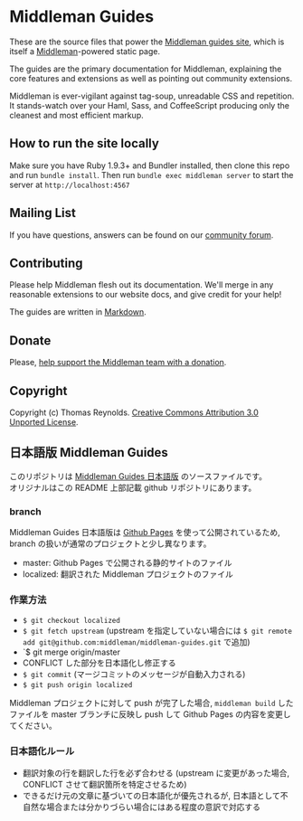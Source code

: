Middleman Guides
================

These are the source files that power the [Middleman guides site](http://middlemanapp.com/),
which is itself a [Middleman](https://github.com/middleman/middleman)-powered static page.

The guides are the primary documentation for Middleman, explaining the core features and extensions as well as pointing out community extensions.

Middleman is ever-vigilant against tag-soup, unreadable CSS and repetition. It stands-watch
over your Haml, Sass, and CoffeeScript producing only the cleanest and most efficient
markup.

## How to run the site locally

Make sure you have Ruby 1.9.3+ and Bundler installed, then clone this repo and run `bundle install`.
Then run `bundle exec middleman server` to start the server at `http://localhost:4567`

## Mailing List

If you have questions, answers can be found on our [community  forum](http://forum.middlemanapp.com/).

## Contributing

Please help Middleman flesh out its documentation. We'll merge in any reasonable
extensions to our website docs, and give credit for your help!

The guides are written in [Markdown](http://daringfireball.net/projects/markdown/).

## Donate

Please, [help support the Middleman team with a donation](https://spb.io/s/4dXbHBorC3).

## Copyright

Copyright (c) Thomas Reynolds. [Creative Commons Attribution 3.0 Unported License](http://creativecommons.org/licenses/by/3.0/).

## 日本語版 Middleman Guides

このリポジトリは [Middleman Guides 日本語版](http://middlemanjp.github.io) のソースファイルです。  
オリジナルはこの README 上部記載 github リポジトリにあります。

### branch

Middleman Guides 日本語版は [Github Pages](http://pages.github.com/) を使って公開されているため, branch の扱いが通常のプロジェクトと少し異なります。

- master: Github Pages で公開される静的サイトのファイル
- localized: 翻訳された Middleman プロジェクトのファイル

### 作業方法

- `$ git checkout localized`
- `$ git fetch upstream` (upstream を指定していない場合には `$ git remote add git@github.com:middleman/middleman-guides.git` で追加)
- `$ git merge origin/master
- CONFLICT した部分を日本語化し修正する
- `$ git commit` (マージコミットのメッセージが自動入力される)
- `$ git push origin localized`

Middleman プロジェクトに対して push が完了した場合, `middleman build` したファイルを master ブランチに反映し push して Github Pages の内容を変更してください。

### 日本語化ルール

- 翻訳対象の行を翻訳した行を必ず合わせる (upstream に変更があった場合, CONFLICT させて翻訳箇所を特定させるため)
- できるだけ元の文章に基づいての日本語化が優先されるが, 日本語として不自然な場合または分かりづらい場合にはある程度の意訳で対応する

